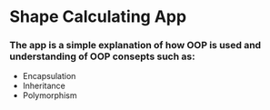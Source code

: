 # Shape Calculating App
### The app is a simple explanation of how OOP is used and understanding of  OOP consepts such as:
* Encapsulation
* Inheritance
* Polymorphism

